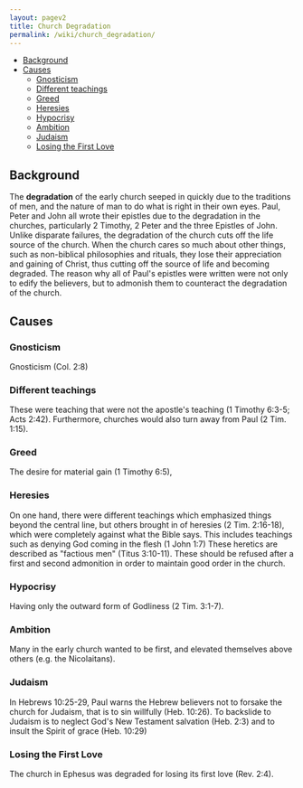 ```yaml
---
layout: pagev2
title: Church Degradation
permalink: /wiki/church_degradation/
---
```

- [Background](#background)
- [Causes](#causes)
  - [Gnosticism](#gnosticism)
  - [Different teachings](#different-teachings)
  - [Greed](#greed)
  - [Heresies](#heresies)
  - [Hypocrisy](#hypocrisy)
  - [Ambition](#ambition)
  - [Judaism](#judaism)
  - [Losing the First Love](#losing-the-first-love)

## Background

The **degradation** of the early church seeped in quickly due to the traditions of men, and the nature of man to do what is right in their own eyes.  Paul, Peter and John all wrote their epistles due to the degradation in the churches, particularly 2 Timothy, 2 Peter and the three Epistles of John. Unlike disparate failures, the degradation of the church cuts off the life source of the church. When the church cares so much about other things, such as non-biblical philosophies and rituals, they lose their appreciation and gaining of Christ, thus cutting off the source of life and becoming degraded. The reason why all of Paul's epistles were written were not only to edify the believers, but to admonish them to counteract the degradation of the church. 

## Causes

### Gnosticism

Gnosticism (Col. 2:8)

### Different teachings

These were teaching that were not the apostle's teaching (1 Timothy 6:3-5; Acts 2:42). Furthermore, churches would also turn away from Paul (2 Tim. 1:15).

### Greed

The desire for material gain (1 Timothy 6:5),

### Heresies

On one hand, there were different teachings which emphasized things beyond the central line, but others brought in of heresies (2 Tim. 2:16-18), which were completely against what the Bible says. This includes teachings such as denying God coming in the flesh (1 John 1:7) These heretics are described as "factious men" (Titus 3:10-11). These should be refused after a first and second admonition in order to maintain good order in the church.

### Hypocrisy

Having only the outward form of Godliness (2 Tim. 3:1-7).

### Ambition

Many in the early church wanted to be first, and elevated themselves above others (e.g. the Nicolaitans).

### Judaism

In Hebrews 10:25-29, Paul warns the Hebrew believers not to forsake the church for Judaism, that is to sin willfully (Heb. 10:26). To backslide to Judaism is to neglect God's New Testament salvation (Heb. 2:3) and to insult the Spirit of grace (Heb. 10:29)

### Losing the First Love

The church in Ephesus was degraded for losing its first love (Rev. 2:4). 